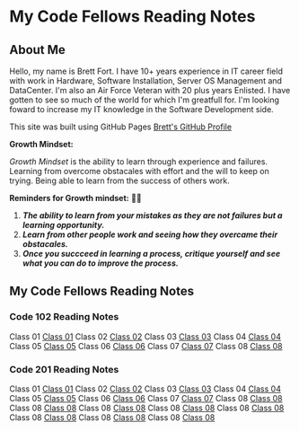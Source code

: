 # My Code Fellows Reading Notes

## About Me
Hello, my name is Brett Fort. I have 10+ years experience in IT career field with work in Hardware, Software Installation, Server OS Management and DataCenter.  I'm also an Air Force Veteran with 20 plus years Enlisted. I have gotten to see so much of the world for which I'm greatfull for.  I'm looking foward to increase my IT knowledge in the Software Development side.

This site was built using GitHub Pages [Brett's GitHub Profile](https://github.com/BrettF5)

**Growth Mindset:**

*Growth Mindset* is the ability to learn through experience and failures. Learning from overcome obstacales with effort and the will to keep on trying. Being able to learn from the success of others work. 

**Reminders for Growth mindset:**  :student:

1. ***The ability to learn from your mistakes as they are not failures but a learning opportunity.***
1. ***Learn from other people work and seeing how they overcame their obstacales.***
1. ***Once you succceed in learning a process, critique yourself and see what you can do to improve the process.***

## My Code Fellows Reading Notes

### Code 102 Reading Notes

Class 01 [Class 01](https://BrettF5.github.io/reading-notes/code102/class-01)
Class 02 [Class 02](https://BrettF5.github.io/reading-notes/code102/class-02)
Class 03 [Class 03](https://BrettF5.github.io/reading-notes/code102/class-03)
Class 04 [Class 04](https://BrettF5.github.io/reading-notes/code102/class-04)
Class 05 [Class 05](https://BrettF5.github.io/reading-notes/code102/class-05)
Class 06 [Class 06](https://BrettF5.github.io/reading-notes/code102/class-06)
Class 07 [Class 07](https://BrettF5.github.io/reading-notes/code102/class-07)
Class 08 [Class 08](https://BrettF5.github.io/reading-notes/code102/class-08)

### Code 201 Reading Notes

Class 01 [Class 01](https://BrettF5.github.io/reading-notes/code201/class-01)
Class 02 [Class 02](https://BrettF5.github.io/reading-notes/code201/class-02)
Class 03 [Class 03](https://BrettF5.github.io/reading-notes/code201/class-03)
Class 04 [Class 04](https://BrettF5.github.io/reading-notes/code201/class-04)
Class 05 [Class 05](https://BrettF5.github.io/reading-notes/code201/class-05)
Class 06 [Class 06](https://BrettF5.github.io/reading-notes/code201/class-06)
Class 07 [Class 07](https://BrettF5.github.io/reading-notes/code201/class-07)
Class 08 [Class 08](https://BrettF5.github.io/reading-notes/code201/class-08)
Class 08 [Class 08](https://BrettF5.github.io/reading-notes/code201/class-09)
Class 08 [Class 08](https://BrettF5.github.io/reading-notes/code201/class-10)
Class 08 [Class 08](https://BrettF5.github.io/reading-notes/code201/class-11)
Class 08 [Class 08](https://BrettF5.github.io/reading-notes/code201/class-12)
Class 08 [Class 08](https://BrettF5.github.io/reading-notes/code201/class-13)
Class 08 [Class 08](https://BrettF5.github.io/reading-notes/code201/class-14)
Class 08 [Class 08](https://BrettF5.github.io/reading-notes/code201/class-15)
